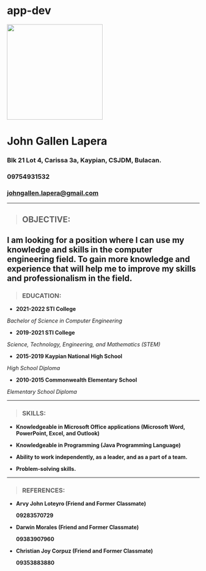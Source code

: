# app-dev

<img src="https://github.com/GallenCute/app-dev/assets/134535452/0f27baf6-ca82-4071-b3cb-bd11b93e8e2a" width="250" height="250" />

# **John Gallen Lapera**
### Blk 21 Lot 4, Carissa 3a, Kaypian, CSJDM, Bulacan.

### 09754931532

### johngallen.lapera@gmail.com

---
> ## **OBJECTIVE:** 
**I am looking for a position where I can use my knowledge and skills in the computer
engineering field. To gain more knowledge and experience that will help me to improve
my skills and professionalism in the field.** 
---
> ### **EDUCATION:** 
- **2021-2022 STI College**

*Bachelor of Science in Computer Engineering*

- **2019-2021 STI College**

*Science, Technology, Engineering, and Mathematics (STEM)*

- **2015-2019 Kaypian National High School**

*High School Diploma*

- **2010-2015 Commonwealth Elementary School**

*Elementary School Diploma*

---
> ### **SKILLS:**
- **Knowledgeable in Microsoft Office applications (Microsoft Word, PowerPoint,
Excel, and Outlook)**

- **Knowledgeable in Programming (Java Programming Language)**

- **Ability to work independently, as a leader, and as a part of a team.**

- **Problem-solving skills.**

---
> ### **REFERENCES:**
- **Arvy John Loteyro (Friend and Former Classmate)**

  **09283570729**
- **Darwin Morales (Friend and Former Classmate)**

  **09383907960**
- **Christian Joy Corpuz (Friend and Former Classmate)**

  **09353883880**

 







